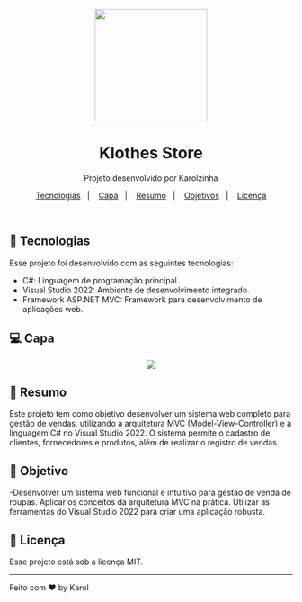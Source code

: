 <p align="center">
<img width="200px" src="wwwroot/lib/KlothesStoreLogo.png">
</p>
<h1 align="center"> Klothes Store </h1>

<p align="center">
Projeto desenvolvido por Karolzinha <br/>
</p>

<p align="center">
  <a href="#-tecnologias">Tecnologias</a>&nbsp;&nbsp;&nbsp;|&nbsp;&nbsp;&nbsp;
  <a href="#-capa">Capa</a>&nbsp;&nbsp;&nbsp;|&nbsp;&nbsp;&nbsp;
  <a href="#-resumo">Resumo</a>&nbsp;&nbsp;&nbsp;|&nbsp;&nbsp;&nbsp;
  <a href="#-objetivo">Objetivos</a>&nbsp;&nbsp;&nbsp;|&nbsp;&nbsp;&nbsp;
  <a href="#memo-licença">Licença</a>
</p>




<br>



## 🚀 Tecnologias

Esse projeto foi desenvolvido com as seguintes tecnologias:

- C#: Linguagem de programação principal.
- Visual Studio 2022: Ambiente de desenvolvimento integrado.
- Framework ASP.NET MVC: Framework para desenvolvimento de aplicações web.

## 💻 Capa

<p align="center">
<img src="wwwroot/lib/BannerKlothes.png">
</p>


## 📖 Resumo

Este projeto tem como objetivo desenvolver um sistema web completo para gestão de vendas, utilizando a arquitetura MVC (Model-View-Controller) e a linguagem C# no Visual Studio 2022. O sistema permite o cadastro de clientes, fornecedores e produtos, além de realizar o registro de vendas.


## 🔗 Objetivo

-Desenvolver um sistema web funcional e intuitivo para gestão de venda de roupas.
Aplicar os conceitos da arquitetura MVC na prática.
Utilizar as ferramentas do Visual Studio 2022 para criar uma aplicação robusta.

## :memo: Licença

Esse projeto está sob a licença MIT.

---

Feito com ♥ by Karol 
